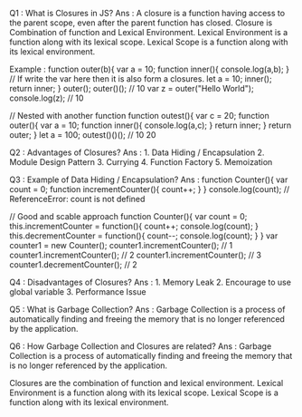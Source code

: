 Q1 : What is Closures in JS?
Ans : A closure is a function having access to the parent scope, even after the parent function has closed.
    Closure is Combination of function and Lexical Environment.
    Lexical Environment is a function along with its lexical scope.
    Lexical Scope is a function along with its lexical environment.

Example : 
function outer(b){
    var a = 10;
    function inner(){
        console.log(a,b);
    }
    // If write the var here then it is also form a closures.
    let a = 10;
    inner();
    return inner;
}
outer();
outer()(); // 10 
var z = outer("Hello World");
console.log(z); // 10

// Nested with another function
function outest(){
    var c = 20;
    function outer(){
        var a = 10;
        function inner(){
            console.log(a,c);
        }
        return inner;
    }
    return  outer;
}
let a = 100;
outest()()(); // 10 20

Q2 : Advantages of Closures?
Ans : 1. Data Hiding / Encapsulation
      2. Module Design Pattern
      3. Currying
      4. Function Factory
      5. Memoization

Q3 : Example of Data Hiding / Encapsulation?
Ans : function Counter(){
    var count = 0;
    function incrementCounter(){
        count++;
    }
}
console.log(count); // ReferenceError: count is not defined

// Good and scable approach
function Counter(){
    var count = 0;
    this.incrementCounter = function(){
        count++;
        console.log(count);
    }
    this.decrementCounter = function(){
        count--;
        console.log(count);
    }
}
var counter1 = new Counter();
counter1.incrementCounter(); // 1
counter1.incrementCounter(); // 2
counter1.incrementCounter(); // 3
counter1.decrementCounter(); // 2

Q4 : Disadvantages of Closures?
Ans : 1. Memory Leak
      2. Encourage to use global variable
      3. Performance Issue

Q5 : What is Garbage Collection?
Ans : Garbage Collection is a process of automatically finding and 
freeing the memory that is no longer referenced by the 
application.

Q6 : How Garbage Collection and Closures are related?
Ans : Garbage Collection is a process of automatically 
finding and freeing the memory that is no longer 
referenced by the application.

Closures are the combination of function and lexical 
environment. Lexical Environment is a function along
with its lexical scope. Lexical Scope is a function
along with its lexical environment.